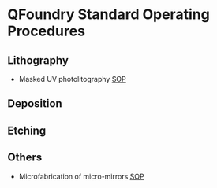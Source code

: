 # QFoundry Standard Operating Procedures

## Lithography
- Masked UV photolitography [SOP](https://github.com/tii-qfoundry/SOP/blob/main/micro-mirrors.md](https://github.com/tii-qfoundry/SOP/blob/main/mask_uvlitho.md)https://github.com/tii-qfoundry/SOP/blob/main/mask_uvlitho.md)

## Deposition

## Etching

## Others
- Microfabrication of micro-mirrors [SOP](https://github.com/tii-qfoundry/SOP/blob/main/micro-mirrors.md)
